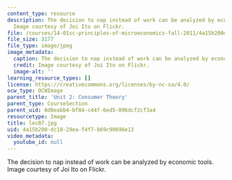 ```yaml
---
content_type: resource
description: The decision to nap instead of work can be analyzed by economic tools.
  Image courtesy of Joi Ito on Flickr.
file: /courses/14-01sc-principles-of-microeconomics-fall-2011/4a15b200dc1829eaf4f7b69c90696e13_lec07.jpg
file_size: 3177
file_type: image/jpeg
image_metadata:
  caption: The decision to nap instead of work can be analyzed by economic tools.
  credit: Image courtesy of Joi Ito on Flickr.
  image-alt: ''
learning_resource_types: []
license: https://creativecommons.org/licenses/by-nc-sa/4.0/
ocw_type: OCWImage
parent_title: 'Unit 2: Consumer Theory'
parent_type: CourseSection
parent_uid: 6d0eabb4-bf84-c44f-6ed5-096dcf2cf3a4
resourcetype: Image
title: lec07.jpg
uid: 4a15b200-dc18-29ea-f4f7-b69c90696e13
video_metadata:
  youtube_id: null
---
```

The decision to nap instead of work can be analyzed by economic tools. Image courtesy of Joi Ito on Flickr.